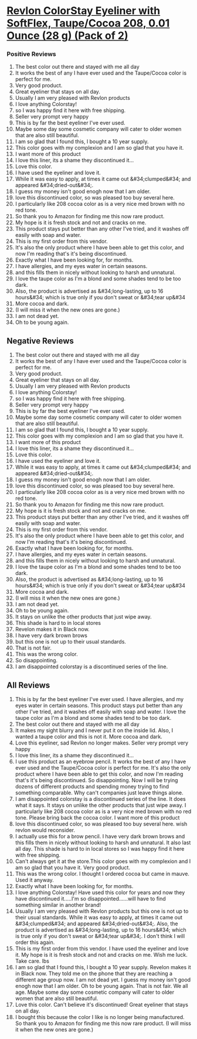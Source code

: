 # [Revlon ColorStay Eyeliner with SoftFlex, Taupe/Cocoa 208, 0.01 Ounce (28 g) (Pack of 2)](https://products.checkmycream.com/products/Revlon-ColorStay-Eyeliner-with-SoftFlex-TaupeCocoa-208-0.01-Ounce-(28-g)-(Pack-of-2).html)

### Positive Reviews

<ol>
      <li>The best color out there and stayed with me all day</li>
      <li>It works the best of any I have ever used and the Taupe/Cocoa color is perfect for me.</li>
      <li>Very good product.</li>
      <li>Great eyeliner that stays on all day.</li>
      <li>Usually I am very pleased with Revlon products</li>
      <li>I love anything Colorstay!  </li>
      <li>so I was happy find it here with free shipping.</li>
      <li>Seller very prompt very happy</li>
      <li>This is by far the best eyeliner I&#x27;ve ever used.</li>
      <li>Maybe some day  some cosmetic company will cater to older women that are also still beautiful.</li>
      <li>I am so glad that I found this, l bought a 10 year supply.</li>
      <li>This color goes with my complexion and I am so glad that you have it.</li>
      <li>I want more of this product</li>
      <li>I love this liner, its a shame they discontinued it...</li>
      <li>Love this color.</li>
      <li>I have used the eyeliner and love it.  </li>
      <li>While it was easy to apply, at times it came out &amp;#34;clumped&amp;#34; and appeared &amp;#34;dried-out&amp;#34;.  </li>
      <li>I guess my money isn&#x27;t good enogh now that I am older.</li>
      <li>love this discontinued color, so was pleased too buy several here.  </li>
      <li>I particularly like 208 cocoa color as is a very nice med brown with no red tone.  </li>
      <li>So thank you to Amazon for finding me this now rare product.</li>
      <li>My hope is it is fresh stock and not and cracks on me.  </li>
      <li>This product stays put better than any other I&#x27;ve tried, and it washes off easily with soap and water.  </li>
      <li>This is my first order from this vendor.  </li>
      <li>It&#x27;s also the only product where I have been able to get this color, and now I&#x27;m reading that&#x27;s it&#x27;s being discontinued.</li>
      <li>Exactly what I have been looking for, for months.</li>
      <li>I have allergies, and my eyes water in certain seasons.  </li>
      <li>and this fills them in nicely without looking to harsh and unnatural.</li>
      <li>I love the taupe color as I&#x27;m a blond and some shades tend to be too dark.</li>
      <li>Also, the product is advertised as &amp;#34;long-lasting, up to 16 hours&amp;#34; which is true only if you don&#x27;t sweat or &amp;#34;tear up&amp;#34</li>
      <li>More cocoa and dark.</li>
      <li>(I will miss it when the new ones are gone.)</li>
      <li>I am not dead yet.</li>
      <li>Oh to be young again.</li>
</ol>


<h2>Negative Reviews</h2>
<ol>
<li> The best color out there and stayed with me all day</li>
<li> It works the best of any I have ever used and the Taupe/Cocoa color is perfect for me.</li>
<li> Very good product.</li>
<li> Great eyeliner that stays on all day.</li>
<li> Usually I am very pleased with Revlon products</li>
<li> I love anything Colorstay!  </li>
<li> so I was happy find it here with free shipping.</li>
<li> Seller very prompt very happy</li>
<li> This is by far the best eyeliner I&#x27;ve ever used.</li>
<li> Maybe some day  some cosmetic company will cater to older women that are also still beautiful.</li>
<li> I am so glad that I found this, l bought a 10 year supply.</li>
<li> This color goes with my complexion and I am so glad that you have it.</li>
<li> I want more of this product</li>
<li> I love this liner, its a shame they discontinued it...</li>
<li> Love this color.</li>
<li> I have used the eyeliner and love it.  </li>
<li> While it was easy to apply, at times it came out &amp;#34;clumped&amp;#34; and appeared &amp;#34;dried-out&amp;#34;.  </li>
<li> I guess my money isn&#x27;t good enogh now that I am older.</li>
<li> love this discontinued color, so was pleased too buy several here.  </li>
<li> I particularly like 208 cocoa color as is a very nice med brown with no red tone.  </li>
<li> So thank you to Amazon for finding me this now rare product.</li>
<li> My hope is it is fresh stock and not and cracks on me.  </li>
<li> This product stays put better than any other I&#x27;ve tried, and it washes off easily with soap and water.  </li>
<li> This is my first order from this vendor.  </li>
<li> It&#x27;s also the only product where I have been able to get this color, and now I&#x27;m reading that&#x27;s it&#x27;s being discontinued.</li>
<li> Exactly what I have been looking for, for months.</li>
<li> I have allergies, and my eyes water in certain seasons.  </li>
<li> and this fills them in nicely without looking to harsh and unnatural.</li>
<li> I love the taupe color as I&#x27;m a blond and some shades tend to be too dark.</li>
<li> Also, the product is advertised as &amp;#34;long-lasting, up to 16 hours&amp;#34; which is true only if you don&#x27;t sweat or &amp;#34;tear up&amp;#34</li>
<li> More cocoa and dark.</li>
<li> (I will miss it when the new ones are gone.)</li>
<li> I am not dead yet.</li>
<li> Oh to be young again.</li>
<li> It stays on unlike the other products that just wipe away.  </li>
<li> This shade is hard to in local stores</li>
<li> Revelon makes it in Black now.</li>
<li> I have very dark brown brows</li>
<li> but this one is not up to their usual standards.  </li>
<li> That is not fair.</li>
<li> This was the wrong color.</li>
<li> So disappointing.</li>
<li> I am disappointed colorstay is a discontinued series of the line.  </li>
</ol>

<h2>All Reviews</h2>

<ol>
    <li> This is by far the best eyeliner I&#x27;ve ever used. I have allergies, and my eyes water in certain seasons.  This product stays put better than any other I&#x27;ve tried, and it washes off easily with soap and water.  I love the taupe color as I&#x27;m a blond and some shades tend to be too dark.</li>
    <li> The best color out there and stayed with me all day</li>
    <li> It makes my sight blurry and I never put it on the inside lid.  Also, I wanted a taupe color and this is not it. More cocoa and dark.</li>
    <li> Love this eyeliner, sad Revlon no longer makes.  Seller very prompt very happy</li>
    <li> I love this liner, its a shame they discontinued it...</li>
    <li> I use this product as an eyebrow pencil. It works the best of any I have ever used and the Taupe/Cocoa color is perfect for me. It&#x27;s also the only product where I have been able to get this color, and now I&#x27;m reading that&#x27;s it&#x27;s being discontinued. So disappointing. Now I will be trying dozens of different products and spending money trying to find something comparable. Why can&#x27;t companies just leave things alone.</li>
    <li> I am disappointed colorstay is a discontinued series of the line.  It does what it says.  It stays on unlike the other products that just wipe away.  I particularly like 208 cocoa color as is a very nice med brown with no red tone.  Please bring back the cocoa color.  I want more of this product</li>
    <li> love this discontinued color, so was pleased too buy several here.  wish revlon would reconsider.</li>
    <li> I actually use this for a brow pencil. I have very dark brown brows and this fills them in nicely without looking to harsh and unnatural. It also last all day. This shade is hard to in local stores so I was happy find it here with free shipping.</li>
    <li> Can&#x27;t always get it at the store.This color goes with my complexion and I am so glad that you have it. Very good product.</li>
    <li> This was the wrong color. I thought I ordered cocoa but came in mauve. Used it anyway.</li>
    <li> Exactly what I have been looking for, for months.</li>
    <li> I love anything Colorstay!  Have used this color for years and now they have discontinued it.....I&#x27;m so disappointed......will have to find something similar in another brand!</li>
    <li> Usually I am very pleased with Revlon products but this one is not up to their usual standards.  While it was easy to apply, at times it came out &amp;#34;clumped&amp;#34; and appeared &amp;#34;dried-out&amp;#34;.  Also, the product is advertised as &amp;#34;long-lasting, up to 16 hours&amp;#34; which is true only if you don&#x27;t sweat or &amp;#34;tear up&amp;#34;.  I don&#x27;t think I will order this again.</li>
    <li> This is my first order from this vendor.  I have used the eyeliner and love it.  My hope is it is fresh stock and not and cracks on me.  Wish me luck.  Take care.  lbs</li>
    <li> I am so glad that I found this, l bought a 10 year supply. Revelon makes it in Black now. They told me on the phone that they are reaching a different age group now. I am not dead yet. I guess my money isn&#x27;t good enogh now that I am older. Oh to be young again. That is not fair. We all age. Maybe some day  some cosmetic company will cater to older women that are also still beautiful.</li>
    <li> Love this color. Can&#x27;t believe it&#x27;s discontinued!  Great eyeliner that stays on all day.</li>
    <li> I bought this because the color I like is no longer being manufactured.  So thank you to Amazon for finding me this now rare product. (I will miss it when the new ones are gone.)</li>
</ol>




